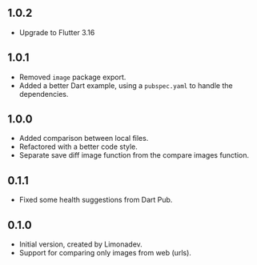 ## 1.0.2

- Upgrade to Flutter 3.16
  
## 1.0.1

- Removed `image` package export.
- Added a better Dart example, using a `pubspec.yaml` to handle the dependencies.

## 1.0.0

- Added comparison between local files.
- Refactored with a better code style.
- Separate save diff image function from the compare images function.

## 0.1.1

- Fixed some health suggestions from Dart Pub.

## 0.1.0

- Initial version, created by Limonadev.
- Support for comparing only images from web (urls).
